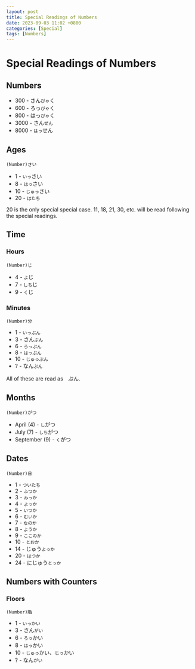 ```yaml
---
layout: post
title: Special Readings of Numbers
date: 2023-09-03 11:02 +0800
categories: [Special]
tags: [Numbers]
---
```

# Special Readings of Numbers

## Numbers
* 300 - さん`びゃ`く
* 600 - ろっ`ぴゃ`く
* 800 - はっ`ぴゃ`く
* 3000 - さん`ぜん`
* 8000 - `はっ`せん

## Ages
```
(Number)さい
```
* 1 - `いっ`さい
* 8 - `はっ`さい
* 10 - `じゅっ`さい
* 20 - `はたち`

20 is the only special special case.
11, 18, 21, 30, etc. will be read following the special readings.

## Time

### Hours
```
(Number)じ
```
* 4 - `よ`じ
* 7 - `しち`じ
* 9 - `く`じ

### Minutes
```
(Number)分
```
* 1 - `いっぷん`
* 3 - さん`ぷん`
* 6 - `ろっぷん`
* 8 - `はっぷん`
* 10 - `じゅっぷん`
* ? - なん`ぷん`

All of these are read as　ぷん.

## Months
```
(Number)がつ
```
* April (4) - `し`がつ
* July (7) - `しち`がつ
* September (9) - `く`がつ

## Dates
```
(Number)日
```
* 1 - `ついたち`
* 2 - `ふつか`
* 3 - `みっか`
* 4 - `よっか`
* 5 - `いつか`
* 6 - `むいか`
* 7 - `なのか`
* 8 - `ようか`
* 9 - `ここのか`
* 10 - `とおか`
* 14 - じゅう`よっか`
* 20 - `はつか`
* 24 - にじゅう`とっか`

## Numbers with Counters

### Floors
```
(Number)階
```
* 1 - `いっかい`
* 3 - さん`がい`
* 6 - `ろっ`かい
* 8 - `はっ`かい
* 10 - `じゅっ`かい、`じっ`かい
* ? - なん`がい`
